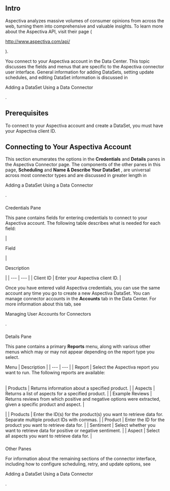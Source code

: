 

Intro
-------

Aspectiva analyzes massive volumes of consumer opinions from across the web, turning them into comprehensive and valuable insights. To learn more about the Aspectiva API, visit their page (

http://www.aspectiva.com/api/

).


 You connect to your Aspectiva account in the Data Center. This topic discusses the fields and menus that are specific to the Aspectiva connector user interface. General information for adding DataSets, setting update schedules, and editing DataSet information is discussed in

Adding a DataSet Using a Data Connector

.


 Prerequisites
---------------

To connect to your Aspectiva account and create a DataSet, you must have your Aspectiva client ID.


 Connecting to Your Aspectiva Account
--------------------------------------


 This section enumerates the options in the
 **Credentials**
 and
 **Details**
 panes in the Aspectiva Connector page. The components of the other panes in this page,
 **Scheduling**
 and
 **Name & Describe Your DataSet**
 , are universal across most connector types and are discussed in greater length in

Adding a DataSet Using a Data Connector

.


###

Credentials Pane


 This pane contains fields for entering credentials to connect to your Aspectiva account. The following table describes what is needed for each field:


|

Field

|

Description

|
| --- | --- |
|
 Client ID
  |
 Enter your Aspectiva client ID.
  |


 Once you have entered valid Aspectiva credentials, you can use the same account any time you go to create a new Aspectiva DataSet. You can manage connector accounts in the
 **Accounts**
 tab in the Data Center. For more information about this tab, see

Managing User Accounts for Connectors

.


###
 Details Pane

This pane contains a primary
 **Reports**
 menu, along with various other menus which may or may not appear depending on the report type you select.


 Menu
  |
 Description
  |
| --- | --- |
|
 Report
  |
 Select the Aspectiva report you want to run. The following reports are available:


|  |  |
| --- | --- |
|
 Products
  |
 Returns information about a specified product.
  |
|
 Aspects
  |
 Returns a list of aspects for a specified product.
  |
|
 Example Reviews
  |
 Returns reviews from which positive and negative options were extracted, given a specific product and aspect.
  |

|
|
 Products
  |
 Enter the ID(s) for the product(s) you want to retrieve data for. Separate multiple product IDs with commas.
  |
|
 Product
  |
 Enter the ID for the product you want to retrieve data for.
  |
|
 Sentiment
  |
 Select whether you want to retrieve data for positive or negative sentiment.
  |
|
 Aspect
  |
 Select all aspects you want to retrieve data for.
  |


###
 Other Panes

For information about the remaining sections of the connector interface, including how to configure scheduling, retry, and update options, see

Adding a DataSet Using a Data Connector

.

